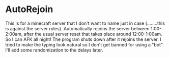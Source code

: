 # AutoRejoin
This is for a minecraft server that I don't want to name just in case (........this is against the server rules). Automatically rejoins the server between 1:00-2:00am, after the usual server reset that takes place around 12:00-1:00am. So I can AFK all night! The program shuts down after it rejoins the server. I tried to make the typing look natural so I don't get banned for using a "bot". I'll add some randomization to the delays later.
